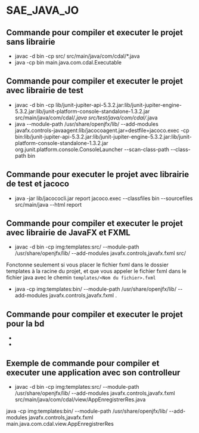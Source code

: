 # SAE_JAVA_JO

## Commande pour compiler et executer le projet sans librairie

- javac -d bin -cp src/ src/main/java/com/cdal/*.java
- java -cp bin main.java.com.cdal.Executable

## Commande pour compiler et executer le projet avec librairie de test

- javac -d bin -cp lib/junit-jupiter-api-5.3.2.jar:lib/junit-jupiter-engine-5.3.2.jar:lib/junit-platform-console-standalone-1.3.2.jar src/main/java/com/cdal/_.java src/test/java/com/cdal/_.java
- java --module-path /usr/share/openjfx/lib/ --add-modules javafx.controls-javaagent:lib/jacocoagent.jar=destfile=jacoco.exec -cp bin:lib/junit-jupiter-api-5.3.2.jar:lib/junit-jupiter-engine-5.3.2.jar:lib/junit-platform-console-standalone-1.3.2.jar org.junit.platform.console.ConsoleLauncher --scan-class-path --class-path bin

## Commande pour executer le projet avec librairie de test et jacoco

- java -jar lib/jacococli.jar report jacoco.exec --classfiles bin --sourcefiles src/main/java --html report

## Commande pour compiler et executer le projet avec librairie de JavaFX et FXML

- javac -d bin -cp img:templates:src/ --module-path /usr/share/openjfx/lib/ --add-modules javafx.controls,javafx.fxml src/<Chemin fichier>

Fonctonne seulement si vous placer le fichier fxml dans le dossier templates à la racine du projet, et que vous appeler le fichier fxml dans le fichier java avec le chemin `templates/<Nom du fichier>.fxml`

- java -cp img:templates:bin/ --module-path /usr/share/openjfx/lib/ --add-modules javafx.controls,javafx.fxml <package>.<Nom de la classe>

## Commande pour compiler et executer le projet pour la bd

-
-

## Exemple de commande pour compiler et executer une application avec son controlleur
- javac -d bin -cp img:templates:src/ --module-path /usr/share/openjfx/lib/ --add-modules javafx.controls,javafx.fxml src/main/java/com/cdal/view/AppEnregistrerRes.java 

java -cp img:templates:bin/ --module-path /usr/share/openjfx/lib/ --add-modules javafx.controls,javafx.fxml main.java.com.cdal.view.AppEnregistrerRes

